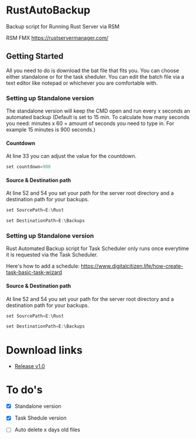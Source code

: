 # RustAutoBackup
Backup script for Running Rust Server via RSM

RSM FMX
https://rustservermanager.com/


## Getting Started

All you need to do is download the bat file that fits you. You can choose either standalone or for the task sheduler.
You can edit the batch file via a text editor like notepad or whichever you are comfortable with. 


### Setting up Standalone version

The standalone version will keep the CMD open and run every x seconds an automated backup (Default is set to 15 min. To calculate how many seconds you need:  minutes x 60 = amount of seconds you need to type in. For example 15 minutes is 900 seconds.) 

#### Countdown
At line 33 you can adjust the value for the countdown.
```C++
set countdown=900
```

#### Source & Destination path
At line 52 and 54 you set your path for the server root directory and a destination path for your backups.
```C++
set SourcePath=E:\Rust

set DestinationPath=E:\Backups
```


### Setting up Standalone version

Rust Automated Backup script for Task Scheduler only runs once everytime it is requested via the Task Scheduler. 

Here's how to add a schedule: https://www.digitalcitizen.life/how-create-task-basic-task-wizard

#### Source & Destination path
At line 52 and 54 you set your path for the server root directory and a destination path for your backups.
```C++
set SourcePath=E:\Rust

set DestinationPath=E:\Backups
```


# Download links
- [Release v1.0](https://github.com/RuschGaming/RustAutoBackup/releases)


# To do's

- [X] Standalone version
- [X] Task Shedule version
- [ ] Auto delete x days old files

